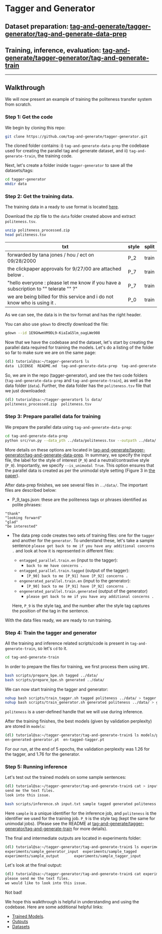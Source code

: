 # Tagger and Generator

## Dataset preparation: [tag-and-generate/tagger-generator/tag-and-generate-data-prep](https://github.com/tag-and-generate/tagger-generator/tree/master/tag-and-generate-data-prep)
## Training, inference, evaluation: [tag-and-generate/tagger-generator/tag-and-generate-train](https://github.com/tag-and-generate/tagger-generator/tree/master/tag-and-generate-train)

--- 

## Walkthrough 
We will now present an example of training the politeness transfer system from scratch.

### Step 1: Get the code

We begin by cloning this repo:

```sh
git clone https://github.com/tag-and-generate/tagger-generator.git
```
The cloned folder contains: i) ``tag-and-generate-data-prep`` the codebase used for creating the parallel tag and generate dataset, and ii) ``tag-and-generate-train``, the training code.


Next, let's create a folder inside ``tagger-generator`` to save all the datasets/tags:

```sh
cd tagger-generator
mkdir data
```


### Step 2: Get the training data.

The training data in a ready to use format is located [here](https://drive.google.com/file/d/1E9GHwmVM9DL9-KiaIaG5lm_oagLWe908/view?usp=sharing).

Download the zip file to the ``data`` folder created above and extract ```politeness.tsv```.

```sh
unzip politeness_processed.zip
head politeness.tsv
```
**txt**|**style**|**split**
-----|-----|-----
forwarded by tana jones / hou / ect on 09/28/2000|P\_2|train
the clickpaper approvals for 9/27/00 are attached below .|P\_7|train
"hello everyone : please let me know if you have a subscription to "" telerate "" ?"|P\_7|train
we are being billed for this service and i do not know who is using it .|P\_0|train

As we can see, the data is in the tsv format and has the right header.


You can also use ``gdown`` to directly download the file:

```sh
gdown --id 1E9GHwmVM9DL9-KiaIaG5lm_oagLWe908
```






Now that we have the codebase and the dataset, let's start by creating the parallel data required for training the models. Let's do a listing of the folder so far to make sure we are on the same page:

```sh
(dl) tutorial@sa:~/tagger-generator$ ls
data  LICENSE  README.md  tag-and-generate-data-prep  tag-and-generate-train
```
So, we are in the repo (tagger-generator), and see the two code folders (``tag-and-generate-data-prep`` and ``tag-and-generate-train``), as well as the data folder (``data``).
Further, the data folder has the ``politeness.tsv`` file that we just downloaded:
```sh
(dl) tutorial@sa:~/tagger-generator$ ls data/
politeness_processed.zip  politeness.tsv
```

### Step 3: Prepare parallel data for training

We prepare the parallel data using ``tag-and-generate-data-prep``:

```sh
cd tag-and-generate-data-prep
python src/run.py --data_pth ../data/politeness.tsv --outpath ../data/ --style_0_label P_9 --style_1_label P_0 --is_unimodal True
```
More details on these options are located in [tag-and-generate/tagger-generator/tag-and-generate-data-prep](https://github.com/tag-and-generate/tagger-generator/tree/master/tag-and-generate-data-prep). In summary, we specify the input file, the label for the style of interest (``P_9``) and a neutral/contrastive style (``P_0``). Importantly, we specify ``--is_unimodal True``. This option ensures that the parallel data is created as per the unimodal style setting (Figure 3 in [the paper](https://arxiv.org/pdf/2004.14257.pdf)).

After data-prep finishes, we see several files in ``../data/``.
The important files are described below:

* P_9_tags.json: these are the politeness tags or phrases identified as polite phrases:

```"thank you"
"thank"
"looking forward"
"glad"
"be interested"
```

* The data prep code creates two sets of training files: one for the ``tagger`` and another for the ``generator``. 
To understand these, let's take a sample sentence ```please get back to me if you have any additional concerns .``` and look at how it is represented in different files:

    - ``entagged_parallel.train.en`` (input to the tagger):
        -  ``back to me have concerns .``
    - ``entagged_parallel.train.tagged`` (output of the tagger): 
        - ``[P_90] back to me [P_91] have [P_92] concerns .``
    - ``engenerated_parallel.train.en`` (input to the generator):
        - ``[P_90] back to me [P_91] have [P_92] concerns .``
    -  ``engenerated_parallel.train.generated`` (output of the generator)
        - ``please get back to me if you have any additional concerns .``

    Here, ``P_9`` is the style tag, and the number after the style tag captures the position of the tag in the sentence.

With the data files ready, we are ready to run training.


### Step 4: Train the tagger and generator

All the training and inference related scripts/code is present in ``tag-and-generate-train``, so let's ``cd`` to it.

```sh
cd tag-and-generate-train
```

In order to prepare the files for training, we first process them using ``BPE. ``

```sh
bash scripts/prepare_bpe.sh tagged ../data/
bash scripts/prepare_bpe.sh generated ../data/
```

We can now start training the tagger and generator:

```sh
nohup bash scripts/train_tagger.sh tagged politeness ../data/ > tagger.log &
nohup bash scripts/train_generator.sh generated politeness ../data/ > generator.log &
```

```politeness``` is a user-defined handle that we will use during inference. 

After the training finishes, the best models (given by validation perplexity) are stored in ``models``:

```sh
(dl) tutorial@sa:~/tagger-generator/tag-and-generate-train$ ls models/politeness/bpe/
en-generated-generator.pt  en-tagged-tagger.pt
```

For our run, at the end of 5 epochs, the validation perplexity was 1.26 for the tagger, and 1.76 for the generator.

### Step 5: Running inference

Let's test out the trained models on some sample sentences:

```sh
(dl) tutorial@sa:~/tagger-generator/tag-and-generate-train$ cat > input.txt
send me the text files.
look into this issue.

bash scripts/inference.sh input.txt sample tagged generated politeness P_9 P_9 ../data/ 3
```

Here ``sample`` is a unique identifier for the inference job, and ``politeness`` is the identifier we used for the training job. ``P_9`` is the style tag (kept the same for unimodal jobs). (Please see the README at [tag-and-generate/tagger-generator/tag-and-generate-train](https://github.com/tag-and-generate/tagger-generator/tree/master/tag-and-generate-train) for more details).

The final and intermediate outputs are located in experiments folder:

```sh
(dl) tutorial@sa:~/tagger-generator/tag-and-generate-train$ ls experiments/sample_*
experiments/sample_generator_input  experiments/sample_tagged
experiments/sample_output       experiments/sample_tagger_input
```

Let's look at the final output:

```sh
(dl) tutorial@sa:~/tagger-generator/tag-and-generate-train$ cat experiments/sample_output 
please send me the text files.
we would like to look into this issue.
```
Not bad! 

We hope this walkthrough is helpful in understanding and using the codebase. Here are some additional helpful links:

- [Trained Models](https://drive.google.com/drive/folders/1tXLC4WbXc_WLgvQu2mTa3jDe0efZ3dz1?usp=sharing).
- [Outputs](https://github.com/tag-and-generate/outputs)
- [Datasets](https://github.com/tag-and-generate/politeness-dataset)


